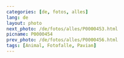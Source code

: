 ```yaml
---
categories: [de, fotos, alles]
lang: de
layout: photo
next_photo: /de/fotos/alles/P0000453.html
picname: P0000454
prev_photo: /de/fotos/alles/P0000456.html
tags: [Animal, Fotofalle, Pavian]
---
```

